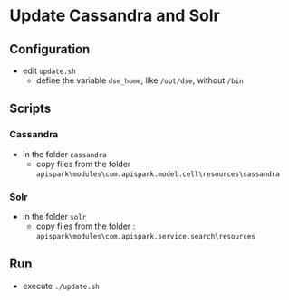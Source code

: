 Update Cassandra and Solr
=========================

Configuration
-------------

* edit ```update.sh```
  * define the variable ```dse_home```, like ```/opt/dse```, without ```/bin```

Scripts
-------

### Cassandra
* in the folder ```cassandra```
  * copy files from the folder ```apispark\modules\com.apispark.model.cell\resources\cassandra```

### Solr
* in the folder ```solr```
  * copy files from the folder : ```apispark\modules\com.apispark.service.search\resources```

Run
---
* execute ```./update.sh```
